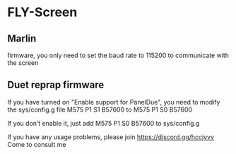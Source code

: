 # FLY-Screen
## Marlin 

firmware, you only need to set the baud rate to 115200 to communicate with the screen

## Duet reprap firmware

If you have turned on "Enable support for PanelDue", you need to modify the sys/config.g file M575 P1 S1 B57600 to M575 P1 S0 B57600

If you don’t enable it, just add M575 P1 S0 B57600 to sys/config.g

If you have any usage problems, please join https://discord.gg/hccjyvv Come to consult me
